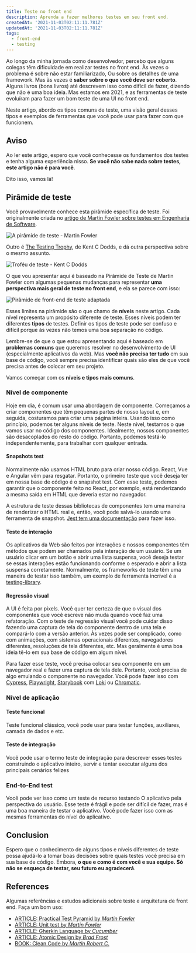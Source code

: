 ```yaml
---
title: Teste no front end
description: Aprenda a fazer melhores testes em seu front end.
createdAt: '2021-11-03T02:11:11.781Z'
updatedAt: '2021-11-03T02:11:11.781Z'
tags:
  - front-end
  - testing
---
```


Ao longo da minha jornada como desenvolvedor, percebo que alguns colegas têm dificuldade em realizar testes no front end. Às vezes o problema é sobre não estar familiarizado, Ou sobre os detalhes de uma framework. Mas às vezes é **saber sobre o que você deve ser coberto**. Alguns livros (bons livros) até descrevem isso como difícil de fazer, dizendo que não é uma boa ideia. Mas estamos em 2021, e as ferramentas de teste evoluíram para fazer um bom teste de uma UI no front end.

Neste artigo, abordo os tipos comuns de teste, uma visão geral desses tipos e exemplos de ferramentas que você pode usar para fazer com que funcionem.

## Aviso

Ao ler este artigo, espero que você conhecesse os fundamentos dos testes e tenha alguma experiência nisso. **Se você não sabe nada sobre testes, este artigo não é para você**.

Dito isso, vamos lá!

## Pirâmide de teste

Você provavelmente conhece esta pirâmide específica de teste. Foi originalmente criada no [artigo de Martin Fowler sobre testes em Engenharia de Software](https://martinfowler.com/articles/practical-test-pyramid.html).

![A pirâmide de teste - Martin Fowler](https://martinfowler.com/articles/practical-test-pyramid/testPyramid.png)

Outro é [The Testing Trophy](https://twitter.com/kentcdodds/status/960723172591992832?lang=es), de Kent C Dodds, e dá outra perspectiva sobre o mesmo assunto.

![Troféu de teste - Kent C Dodds](https://pbs.twimg.com/media/DVUoM94VQAAzuws?format=jpg&name=900x900)

O que vou apresentar aqui é baseado na Pirâmide de Teste de Martin Fowler com algumas pequenas mudanças para representar **uma perspectiva mais geral de teste no front end**, e ela se parece com isso:

![Pirâmide de front-end de teste adaptada](/images/pyramid-of-testing-front-end.png "Pirâmide de front-end de teste adaptada")

Esses limites na pirâmide são o que chamo de **níveis** neste artigo. Cada nível representa um propósito diferente de teste. Esses níveis podem ter diferentes **tipos** de testes. Definir os tipos de teste pode ser confuso e difícil porque às vezes não temos uma boa separação no código.

Lembre-se de que o que estou apresentando aqui é baseado em **problemas comuns** que queremos resolver no desenvolvimento de UI (especialmente aplicativos da web). Mas **você não precisa ter tudo** em sua base de código, você sempre precisa identificar quais são eles de que você precisa antes de colocar em seu projeto.

Vamos começar com os **níveis e tipos mais comuns**.

### Nível de componente

Hoje em dia, é comum usar uma abordagem de componente. Começamos a criar componentes que têm pequenas partes de nosso layout e, em seguida, costuramos para criar uma página inteira. Usando isso como princípio, podemos ter alguns níveis de teste.
Neste nível, testamos o que vamos usar no código dos componentes. Idealmente, nossos componentes são desacoplados do resto do código. Portanto, podemos testá-lo independentemente, para trabalhar com qualquer entrada.

#### Snapshots test

Normalmente não usamos HTML bruto para criar nosso código. React, Vue e Angular vêm para resgatar. Portanto, o primeiro teste que você deseja ter em nossa base de código é o snapshot test. Com esse teste, podemos garantir que o componente feito no React, por exemplo, está renderizando a mesma saída em HTML que deveria estar no navegador.

A estrutura de teste dessas bibliotecas de componentes tem uma maneira de renderizar o HTML real e, então, você pode salvá-lo usando uma ferramenta de snapshot. [Jest tem uma documentação](https://jestjs.io/docs/snapshot-testing) para fazer isso.

#### Teste de interação

Os aplicativos da Web são feitos por interações e nossos componentes têm métodos que podem ser chamados pela interação de um usuário. Se um usuário clicar em um botão e abrir uma lista suspensa, você deseja testar se essas interações estão funcionando conforme o esperado e abrir a lista suspensa corretamente. Normalmente, os frameworks de teste têm uma maneira de testar isso também, um exemplo de ferramenta incrível é a [testing-library](https://testing-library.com/docs/).

#### Regressão visual

A UI é feita por pixels. Você quer ter certeza de que o visual dos componentes que você escreve não muda quando você faz uma refatoração. Com o teste de regressão visual você pode cuidar disso fazendo uma captura de tela do componente dentro de uma tela e compará-lo com a versão anterior. Às vezes pode ser complicado, como com animações, com sistemas operacionais diferentes, navegadores diferentes, resoluções de tela diferentes, etc. Mas geralmente é uma boa ideia tê-lo em sua base de código em algum nível.

Para fazer esse teste, você precisa colocar seu componente em um navegador real e fazer uma captura de tela dele. Portanto, você precisa de algo emulando o componente no navegador. Você pode fazer isso com [Cypress](https://www.cypress.io/), [Playwright](https://playwright.dev/), [Storybook](https://storybook.js.org/) com [Loki](https://loki.js.org/) ou [Chromatic](https://www.chromatic.com/).

### Nível de aplicação

#### Teste funcional

Teste funcional clássico, você pode usar para testar funções, auxiliares, camada de dados e etc.

#### Teste de integração

Você pode usar o termo teste de integração para descrever esses testes construindo o aplicativo inteiro, servir e tentar executar alguns dos principais cenários felizes

### End-to-End test

Você pode ver isso como um teste de recurso testando O aplicativo pela perspectiva do usuário. Esse teste é frágil e pode ser difícil de fazer, mas é uma boa maneira de testar o aplicativo. Você pode fazer isso com as mesmas ferramentas do nível do aplicativo.

## Conclusion

Espero que o conhecimento de alguns tipos e níveis diferentes de teste possa ajudá-lo a tomar boas decisões sobre quais testes você precisa em sua base de código. Embora, **o que e como é com você e sua equipe. Só não se esqueça de testar, seu futuro eu agradecerá**.

## References

Algumas referências e estudos adicionais sobre teste e arquitetura de front end. Faça um bom uso:

- [ARTICLE: Practical Test Pyramid by *Martin Fowler*](https://martinfowler.com/articles/practical-test-pyramid.html)
- [ARTICLE: Unit test by *Martin Fowler*](https://martinfowler.com/bliki/UnitTest.html)
- [ARTICLE: Gherkin Language by *Cucumber*](https://cucumber.io/docs/gherkin/)
- [ARTICLE: Atomic Design by *Brad Frost*](https://bradfrost.com/blog/post/atomic-web-design/)
- [BOOK: Clean Code by *Martin Robert C.*](https://www.amazon.com.br/dp/B001GSTOAM/ref=dp-kindle-redirect?_encoding=UTF8&btkr=1)
